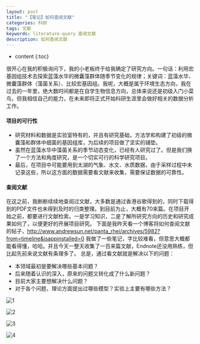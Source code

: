 ```yaml
---
layout: post
title: "【笔记】如何查阅文献"
categories: 科研
tags: 文献
keywords: literature-query 查阅文献
description: 如何查阅文献
---
```


* content
{:toc}



很开心在我的积极询问下，我的小老板终于给我确定了研究方向。一句话：利用宏基因组技术去探索蓝藻水华的微囊藻群体随季节变化的规律；关键词：蓝藻水华、微囊藻群体（藻菌关系）、比较宏基因组。我呢，大概是属于环境生态方向，我在过去的一年里，绝大数时间都是在自学生物信息方向，总体来说还是初级入门小菜鸟，但我相信自己的能力，在未来即将正式开始科研生涯里会做好相关的数据分析工作。






#### 项目的可行性

- 研究材料和数据是实验室特有的，并且有研究基础，方法学和构建了初级的微囊藻和群体中细菌的基因组库，为后续的项目做了坚实的铺垫。
- 虽然在蓝藻水华中藻菌关系的季节动态变化，已经有人研究过了。但是我们换了一个方法和角度研究，是一个切实可行的科学研究项目。
- 最后，在项目中可能要用到太湖的气象、水文、水质数据，由于采样过程中未记录这些，所以这方面的数据需要看文献来收集，需要保证数据的可靠性。
#### 查阅文献
在这之前，我断断续续地查阅过文献，大多数是通过香港谷歌得到的，同时下载得到的PDF文件也未得到及时的归类整理。到目前为止，大概有70来篇。在项目开始之前，都要进行文献检索。一是学习知识，二是了解所研究方向的历史和研究成果如何了，以便更好的开展项目研究。
下面是我昨天看一个博客将如何查阅文献的帖子，http://www.andrewsun.net/panta_rhei/archives/5982?from=timeline&isappinstalled=0 我做了一些笔记，字比较难看，但意思大概都能看得懂，哈哈。并且今天一整天收集了一百来篇文献，Endnote还没用熟练，但比起先前来说文献有条理多了。
总是，通过看文献就是解决以下的问题：
- 本领域最初是要解决哪些基本问题？
- 后来随着认识的深入，原来的问题又转化成了什么新问题？
- 目前大家主要想解决什么问题？
- 对于各个问题，理论方面提出过哪些模型？实验上主要有哪些方法？

![1](http://o7zaxp1i2.bkt.clouddn.com/d18359ea-93b8-4d99-b1a8-d492805e191a.jpg)

![2](http://o7zaxp1i2.bkt.clouddn.com/c20c781c-27bf-475f-87e6-d63366cac73c.jpg)

![3](http://o7zaxp1i2.bkt.clouddn.com/ad07b2de-bc64-4758-82cd-726e64a8b032.jpg)

![4](http://o7zaxp1i2.bkt.clouddn.com/93091dc7-231b-4419-88b1-0d4fe0687a37.jpg)








